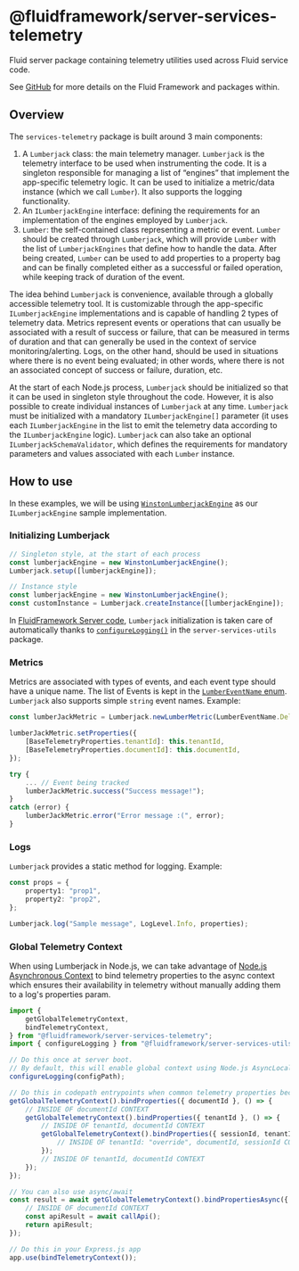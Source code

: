 # @fluidframework/server-services-telemetry

Fluid server package containing telemetry utilities used across Fluid service code.

See [GitHub](https://github.com/microsoft/FluidFramework) for more details on the Fluid Framework and packages within.

## Overview

The `services-telemetry` package is built around 3 main components:

1. A `Lumberjack` class: the main telemetry manager. `Lumberjack` is the telemetry interface to be used when instrumenting the code. It is a singleton responsible for managing a list of “engines” that implement the app-specific telemetry logic. It can be used to initialize a metric/data instance (which we call `Lumber`). It also supports the logging functionality.
2. An `ILumberjackEngine` interface: defining the requirements for an implementation of the engines employed by `Lumberjack`.
3. `Lumber`: the self-contained class representing a metric or event. `Lumber` should be created through `Lumberjack`, which will provide `Lumber` with the list of `LumberjackEngines` that define how to handle the data. After being created, `Lumber` can be used to add properties to a property bag and can be finally completed either as a successful or failed operation, while keeping track of duration of the event.

The idea behind `Lumberjack` is convenience, available through a globally accessible telemetry tool. It is customizable through the app-specific `ILumberjackEngine` implementations and is capable of handling 2 types of telemetry data. Metrics represent events or operations that can usually be associated with a result of success or failure, that can be measured in terms of duration and that can generally be used in the context of service monitoring/alerting. Logs, on the other hand, should be used in situations where there is no event being evaluated; in other words, where there is not an associated concept of success or failure, duration, etc.

At the start of each Node.js process, `Lumberjack` should be initialized so that it can be used in singleton style throughout the code. However, it is also possible to create individual instances of `Lumberjack` at any time. `Lumberjack` must be initialized with a mandatory `ILumberjackEngine[]` parameter (it uses each `ILumberjackEngine` in the list to emit the telemetry data according to the `ILumberjackEngine` logic). `Lumberjack` can also take an optional `ILumberjackSchemaValidator`, which defines the requirements for mandatory parameters and values associated with each `Lumber` instance.

## How to use

In these examples, we will be using [`WinstonLumberjackEngine`](https://github.com/microsoft/FluidFramework/blob/da99118135fc383fd69a401a48d6b99caaa18378/server/routerlicious/packages/services-utils/src/winstonLumberjackEngine.ts#L11) as our `ILumberjackEngine` sample implementation.

### Initializing Lumberjack

```typescript
// Singleton style, at the start of each process
const lumberjackEngine = new WinstonLumberjackEngine();
Lumberjack.setup([lumberjackEngine]);

// Instance style
const lumberjackEngine = new WinstonLumberjackEngine();
const customInstance = Lumberjack.createInstance([lumberjackEngine]);
```

In [FluidFramework Server code](https://github.com/microsoft/FluidFramework/tree/main/server), `Lumberjack` initialization is taken care of automatically thanks to [`configureLogging()`](https://github.com/microsoft/FluidFramework/blob/da99118135fc383fd69a401a48d6b99caaa18378/server/routerlicious/packages/services-utils/src/logger.ts#L24) in the `server-services-utils` package.

### Metrics

Metrics are associated with types of events, and each event type should have a unique name. The list of Events is kept in the [`LumberEventName` enum](https://github.com/microsoft/FluidFramework/blob/main/server/routerlicious/packages/services-telemetry/src/lumberEventNames.ts). `Lumberjack` also supports simple `string` event names. Example:

```typescript
const lumberJackMetric = Lumberjack.newLumberMetric(LumberEventName.DeliHandler);

lumberJackMetric.setProperties({
    [BaseTelemetryProperties.tenantId]: this.tenantId,
    [BaseTelemetryProperties.documentId]: this.documentId,
});

try {
    ... // Event being tracked
    lumberJackMetric.success("Success message!");
}
catch (error) {
    lumberJackMetric.error("Error message :(", error);
}
```

### Logs

`Lumberjack` provides a static method for logging. Example:

```typescript
const props = {
	property1: "prop1",
	property2: "prop2",
};

Lumberjack.log("Sample message", LogLevel.Info, properties);
```

### Global Telemetry Context

When using Lumberjack in Node.js, we can take advantage of [Node.js Asynchronous Context](https://nodejs.org/docs/latest-v18.x/api/async_context.html#class-asyncresource) to bind telemetry properties to the async context which ensures their availability in telemetry without manually adding them to a log's properties param.

```typescript
import {
	getGlobalTelemetryContext,
	bindTelemetryContext,
} from "@fluidframework/server-services-telemetry";
import { configureLogging } from "@fluidframework/server-services-utils";

// Do this once at server boot.
// By default, this will enable global context using Node.js AsyncLocalStorage.
configureLogging(configPath);

// Do this in codepath entrypoints when common telemetry properties become available.
getGlobalTelemetryContext().bindProperties({ documentId }, () => {
	// INSIDE OF documentId CONTEXT
	getGlobalTelemetryContext().bindProperties({ tenantId }, () => {
		// INSIDE OF tenantId, documentId CONTEXT
		getGlobalTelemetryContext().bindProperties({ sessionId, tenantId: "override" }, () => {
			// INSIDE OF tenantId: "override", documentId, sessionId CONTEXT
		});
		// INSIDE OF tenantId, documentId CONTEXT
	});
});

// You can also use async/await
const result = await getGlobalTelemetryContext().bindPropertiesAsync({ documentId }, async () => {
	// INSIDE OF documentId CONTEXT
	const apiResult = await callApi();
	return apiResult;
});

// Do this in your Express.js app
app.use(bindTelemetryContext());
```
